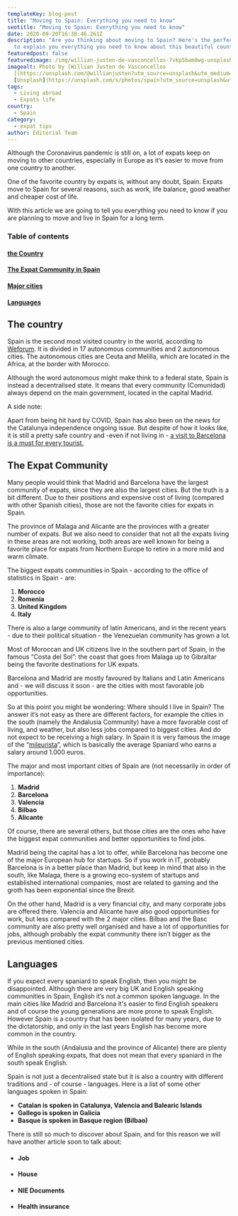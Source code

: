 ```yaml
---
templateKey: blog-post
title: "Moving to Spain: Everything you need to know"
seotitle: "Moving to Spain: Everything you need to know"
date: 2020-09-20T16:38:46.261Z
description: "Are you thinking about moving to Spain? Here's the perfect guide
  to explain you everything you need to know about this beautiful country. "
featuredpost: false
featuredimage: /img/willian-justen-de-vasconcellos-7vkp5bam8wg-unsplash.jpg
imagealt: Photo by [Willian Justen de Vasconcellos
  ](https://unsplash.com/@willianjusten?utm_source=unsplash&utm_medium=referral&utm_content=creditCopyText)on
  [Unsplash](https://unsplash.com/s/photos/spain?utm_source=unsplash&utm_medium=referral&utm_content=creditCopyText)
tags:
  - Living abroad
  - Expats life
country:
  - Spain
category:
  - expat tips
author: Editorial Team
---
```

Although the Coronavirus pandemic is still on, a lot of expats keep on moving to other countries, especially in Europe as it’s easier to move from one country to another. 

One of the favorite country by expats is, without any doubt, Spain. Expats move to Spain for several reasons, such as work, life balance, good weather and cheaper cost of life.

With this article we are going to tell you everything you need to know if you are planning to move and live in Spain for a long term.

### Table of contents 

#### [the Country](#spain-country)

#### [The Expat Community in Spain](#spain-expat-community)

#### [Major cities](#spain-cities)

#### [Languages](#spain-languages)

## The country

Spain is the second most visited country in the world, according to [Weforum](https://www.weforum.org/agenda/2020/06/most-visited-countries-world-tourism-organization). It is divided in 17 autonomous communities and 2 autonomous cities. The autonomous cities are Ceuta and Melilla, which are located in the Africa, at the border with Morocco.

Although the word autonomous might make think to a federal state, Spain is instead a decentralised state. It means that every community (Comunidad) always depend on the main government, located in the capital Madrid.

A side note:

Apart from being hit hard by COVID, Spain has also been on the news for the Catalunya independence ongoing issue. But despite of how it looks like, it is still a pretty safe country and -even if not living in - [a visit to Barcelona is a must for every tourist.](https://www.thexpatmagazine.com/blog/2014-11-16-27-reasons-barcelona-best-city-world/)

## The Expat Community

Many people would think that Madrid and Barcelona have the largest community of expats, since they are also the largest cities. But the truth is a bit different. Due to their positions and expensive cost of living (compared with other Spanish cities), those are not the favorite cities for expats in Spain.

The province of Malaga and Alicante are the provinces with a greater number of expats. But we also need to consider that not all the expats living in these areas are not working, both areas are well known for being a favorite place for expats from Northern Europe to retire in a more mild and warm climate.

The biggest expats communities in Spain - according to the office of statistics in Spain - are:

1. **Morocco**
2. **Romenia**
3. **United Kingdom**
4. **Italy**

There is also a large community of latin Americans, and in the recent years - due to their political situation - the Venezuelan community has grown a lot.

Most of Moroccan and UK citizens live in the southern part of Spain, in the famous “Costa del Sol”: the coast that goes from Malaga up to Gibraltar being the favorite destinations for UK expats.

Barcelona and Madrid are mostly favoured by Italians and Latin Americans and - we will discuss it soon - are the cities with most favorable job opportunities.

So at this point you might be wondering: Where should I live in Spain? The answer it’s not easy as there are different factors, for example the cities in the south (namely the Andalusia Community) have a more favorable cost of living, and weather, but also less jobs compared to biggest cities. And do not expect to be receiving a high salary. In Spain it is very famous the image of the “[mileurista](https://en.wiktionary.org/wiki/mileurista)”, which is basically the average Spaniard who earns a salary around 1.000 euros.

The major and most important cities of Spain are (not necessarily in order of importance):

1. **Madrid**
2. **Barcelona**
3. **Valencia**
4. **Bilbao**
5. **Alicante**

Of course, there are several others, but those cities are the ones who have the biggest expat communities and better opportunities to find jobs.

Madrid being the capital has a lot to offer, while Barcelona has become one of the major European hub for startups. So if you work in IT, probably Barcelona is in a better place than Madrid, but keep in mind that also in the south, like Malaga, there is a growing eco-system of startups and established international companies, most are related to gaming and the groth has been exponential since the Brexit.

On the other hand, Madrid is a very financial city, and many corporate jobs are offered there. Valencia and Alicante have also good opportunities for work, but less compared with the 2 major cities. Bilbao and the Basc community are also pretty well organised and have a lot of opportunities for jobs, although probably the expat community there isn’t bigger as the previous mentioned cities.

## Languages

If you expect every spaniard to speak English, then you might be disappointed. Although there are very big UK and English speaking communities in Spain, English it’s not a common spoken language. In the main cities like Madrid and Barcelona it's easier to find English speakers and of course the young generations are more prone to speak English. However Spain is a country that has been isolated for many years, due to the dictatorship, and only in the last years English has become more common in the country.

While in the south (Andalusia and the province of Alicante) there are plenty of English speaking expats, that does not mean that every spaniard in the south speak English.

Spain is not just a decentralised state but it is also a country with different traditions and - of course - languages. Here is a list of some other languages spoken in Spain:

* **Catalan is spoken in Catalunya, Valencia and Balearic Islands**
* **Gallego is spoken in Galicia**
* **Basque is spoken in Basque region (Bilbao)**

There is still so much to discover about Spain, and for this reason we will have another article soon to talk about:

* #### Job
* #### House
* #### NIE Documents
* #### Health insurance